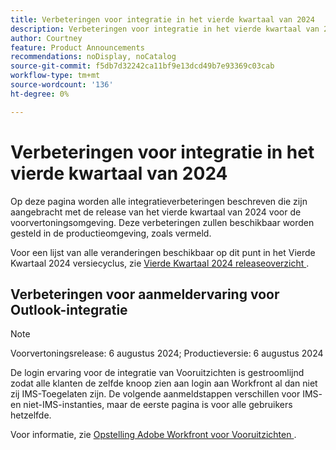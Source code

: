 ```yaml
---
title: Verbeteringen voor integratie in het vierde kwartaal van 2024
description: Verbeteringen voor integratie in het vierde kwartaal van 2024
author: Courtney
feature: Product Announcements
recommendations: noDisplay, noCatalog
source-git-commit: f5db7d32242ca11bf9e13dcd49b7e93369c03cab
workflow-type: tm+mt
source-wordcount: '136'
ht-degree: 0%

---
```


# Verbeteringen voor integratie in het vierde kwartaal van 2024

Op deze pagina worden alle integratieverbeteringen beschreven die zijn aangebracht met de release van het vierde kwartaal van 2024 voor de voorvertoningsomgeving. Deze verbeteringen zullen beschikbaar worden gesteld in de productieomgeving, zoals vermeld.

Voor een lijst van alle veranderingen beschikbaar op dit punt in het Vierde Kwartaal 2024 versiecyclus, zie [ Vierde Kwartaal 2024 releaseoverzicht ](/help/quicksilver/product-announcements/product-releases/24-q4-release-activity/24-q4-release-overview.md).

## Verbeteringen voor aanmeldervaring voor Outlook-integratie

>[!NOTE]
>
>Voorvertoningsrelease: 6 augustus 2024; Productieversie: 6 augustus 2024

De login ervaring voor de integratie van Vooruitzichten is gestroomlijnd zodat alle klanten de zelfde knoop zien aan login aan Workfront al dan niet zij IMS-Toegelaten zijn. De volgende aanmeldstappen verschillen voor IMS- en niet-IMS-instanties, maar de eerste pagina is voor alle gebruikers hetzelfde.

Voor informatie, zie [ Opstelling Adobe Workfront voor Vooruitzichten ](/help/quicksilver/workfront-integrations-and-apps/using-workfront-with-outlook/set-up-workfront-for-outlook.md).